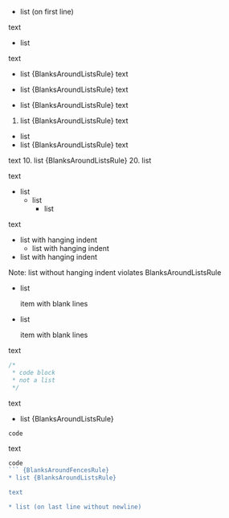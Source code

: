 * list (on first line)

text

* list

text
* list {BlanksAroundListsRule}
text
+ list {BlanksAroundListsRule}
text
- list {BlanksAroundListsRule}
text
1. list {BlanksAroundListsRule}
text

* list
* list {BlanksAroundListsRule}
text

text
10. list {BlanksAroundListsRule}
20. list

text

* list
  * list
    * list

text

* list
  with hanging indent
  * list
    with hanging indent
* list
  with hanging indent

Note: list without hanging indent violates BlanksAroundListsRule

* list

  item with blank lines

* list

  item with blank lines

text

```js
/*
 * code block
 * not a list
 */
```

text

* list {BlanksAroundListsRule}
``` {BlanksAroundFencesRule}
code
```

text

```js
code
``` {BlanksAroundFencesRule}
* list {BlanksAroundListsRule}

text

* list (on last line without newline)